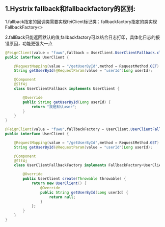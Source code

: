 ## 1.Hystrix fallback和fallbackfactory的区别:

1.fallback指定的回调类需要实现feiClient标记类；fallbackfactory指定的类实现FallbackFactory<>

2.fallBack只能返回默认的值;fallbackfactory可以结合日志打印，具体化日志的报错原因，功能更强大一点

```java
@FeignClient(value = "fuwu",fallback = UserClient.UserClientFallback.class)
public interface UserClient {

    @RequestMapping(value = "/getUserById",method = RequestMethod.GET)
    String getUserById(@RequestParam(value = "userId")Long userId);

    @Component
    @Slf4j
    class UserClientFallback implements UserClient {

        @Override
        public String getUserById(Long userId) {
            return "我是默认user";
        }
    }
}
```

```java
@FeignClient(value = "fuwu",fallbackFactory = UserClient.UserClientFallbackFactory.class)
public interface UserClient {

    @RequestMapping(value = "/getUserById",method = RequestMethod.GET)
    String getUserById(@RequestParam(value = "userId")Long userId);

    @Component
    @Slf4j
    class UserClientFallbackFactory implements FallbackFactory<UserClient>{

        @Override
        public UserClient create(Throwable throwable) {
            return new UserClient() {
                @Override
                public String getUserById(Long userId) {
                    return null;
                }
            };
        }
    }
}

```